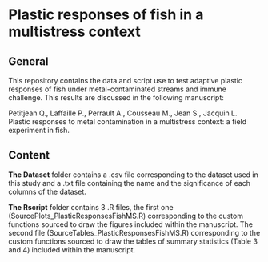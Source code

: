 # Plastic responses of fish in a multistress context
## General
This repository contains the data and script use to test adaptive plastic responses of fish under metal-contaminated streams and immune challenge. This results are discussed in the following manuscript: 

Petitjean Q., Laffaille P., Perrault A., Cousseau M., Jean S., Jacquin L. Plastic responses to metal contamination in a multistress context: a field experiment in fish.

## Content

**The Dataset** folder contains a .csv file corresponding to the dataset used in this study and a .txt file containing the name and the significance of each columns of the dataset.

**The Rscript** folder contains 3 .R files, the first one (SourcePlots_PlasticResponsesFishMS.R) corresponding to the custom functions sourced to draw the figures included within the manuscript. The second file (SourceTables_PlasticResponsesFishMS.R) corresponding to the custom functions sourced to draw the tables of summary statistics (Table 3 and 4) included within the manuscript. 
